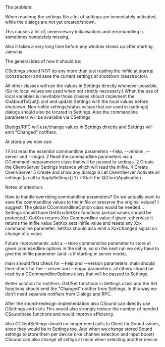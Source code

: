 The problem:

When readinng the settings file a lot of settings are immediately activated, while the dialogs are not yet created/shown.

This causes a lot of, unneccesary initialisations and errorhandling is sometimes completely missing.

Also it takes a very long time before any window shows up after starting Jamulus.



The general idea of how it should be:

CSettings should NOT do any more than just reading the inifile at startup (constructor) and save the current settings at shutdown (desstructor).


All other classes will use the values in Settings directly whenever possible. (So no local values are used when not strictly neccesary.)
When the use of local variables is inevitable those classes should implement the OnAboutToQuit() slot and update Settings with the local values before shutdown.
Non-inifile settings/status values that are used in (settings) dialogs should also be located in Settings.
Also the commandline parameters will be available via CSettings.

Dialogs/RPC will use/change values in Settings directly and Settings will emit "Changed" notifiers.


At startup we now can:

1 First read the essential commandline parameters --help, --version, --server and --nogui.
2 Read the commandline parameters via a CCommandlineparameters class that will be passed to settings.
2 Create the Client/Server Settings instance which will read the inifile.
4 Create Client/Server
5 Create and show any dialogs
6 Let Client/Server Activate all settings (a call to ApplySettings() ?)
7 Start the Q(Core)Application...


Notes of attention:

How to handle overriding commandline parameters?
    Do we actually want to save the commandline values to the inifile or preserve the original values?
    I suggest:
        The global CCommandlineOption class would be needed...
        Settings should have GetXxx/SetXxx functions (actual values should be protected.)
        GetXxx returns Xxx Commandline value if given, otherwise it returns the inifile value
        SetXxx sets inifile value and resets any Xxx commandline parameter. 
        SetXxx should also emit a XxxChanged signal on change of a value.


Future improvements:
    add a --store commandline parameter to store all given commandline options in the inifile, 
    so on the next run we only have to give the inifile parameter (and -s if starting in server mode).

main should first check for --help and --version parameters.
main should then check for the --server and --nogui parameters.
all others should be read by a CCommandlineOptions class that will be passed to Settings.

Better solution for notifiers:
    Get/Set functions in Settings class and the Set functions should emit the "Changed" notifier from Settings.
    In this way we don't need separate notifiers from Dialogs and RPC.

After the sound-redesign implementation also CSound can directly use CSettings and slots
This would also strongly reduce the number of needed CSoundbase functions and would improve efficiency.

Also CClientSettings should no longer need calls to Client for Sound values, since they would be in Settings too.
And when we change stored Sound settings to store them per device (like channel selection and input boost)
CSound can also change all settigs at once when selecting another device.
